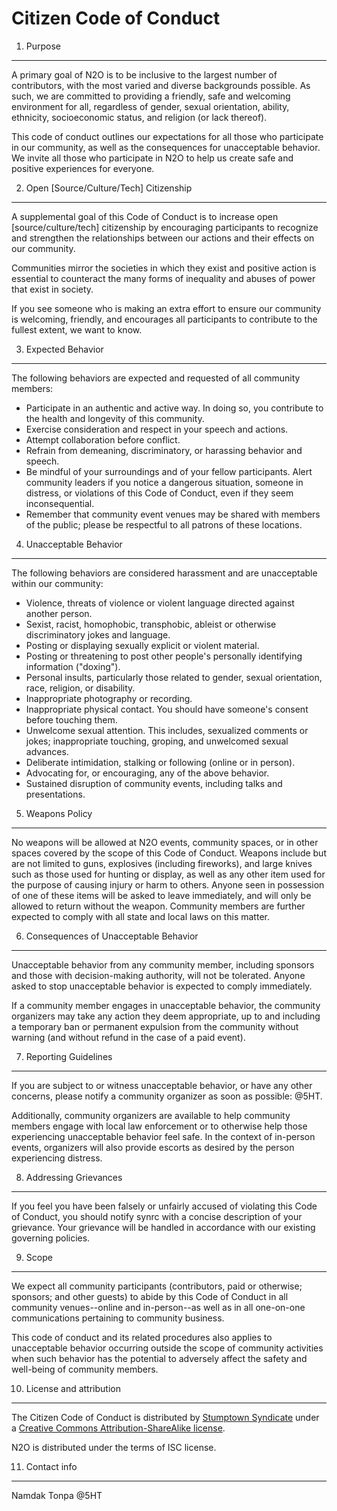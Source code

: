 Citizen Code of Conduct
=======================

1. Purpose
----------

A primary goal of N2O is to be inclusive to the largest
number of contributors, with the most varied and diverse
backgrounds possible. As such, we are committed to providing
a friendly, safe and welcoming environment for all,
regardless of gender, sexual orientation, ability,
ethnicity, socioeconomic status, and religion (or lack thereof).

This code of conduct outlines our expectations for all those
who participate in our community, as well as the consequences
for unacceptable behavior. We invite all those who participate
in N2O to help us create safe and positive experiences for everyone.

2. Open [Source/Culture/Tech] Citizenship
-----------------------------------------

A supplemental goal of this Code of Conduct is to increase
open [source/culture/tech] citizenship by encouraging participants
to recognize and strengthen the relationships between our actions
and their effects on our community.

Communities mirror the societies in which they exist and positive
action is essential to counteract the many forms of inequality and
abuses of power that exist in society.

If you see someone who is making an extra effort to ensure our
community is welcoming, friendly, and encourages all participants
to contribute to the fullest extent, we want to know.

3. Expected Behavior
--------------------

The following behaviors are expected and requested of all community members:

 * Participate in an authentic and active way. In doing so, you contribute
   to the health and longevity of this community.
 * Exercise consideration and respect in your speech and actions.
 * Attempt collaboration before conflict.
 * Refrain from demeaning, discriminatory, or harassing behavior and speech.
 * Be mindful of your surroundings and of your fellow participants.
   Alert community leaders if you notice a dangerous situation, someone
   in distress, or violations of this Code of Conduct, even if they seem inconsequential.
 * Remember that community event venues may be shared with members of the public;
   please be respectful to all patrons of these locations.

4. Unacceptable Behavior
------------------------

The following behaviors are considered harassment and are unacceptable within our community:

 * Violence, threats of violence or violent language directed against another person.
 * Sexist, racist, homophobic, transphobic, ableist or otherwise discriminatory jokes and language.
 * Posting or displaying sexually explicit or violent material.
 * Posting or threatening to post other people's personally identifying information ("doxing").
 * Personal insults, particularly those related to gender, sexual orientation, race, religion, or disability.
 * Inappropriate photography or recording.
 * Inappropriate physical contact. You should have someone's consent before touching them.
 * Unwelcome sexual attention. This includes, sexualized comments or jokes;
   inappropriate touching, groping, and unwelcomed sexual advances.
 * Deliberate intimidation, stalking or following (online or in person).
 * Advocating for, or encouraging, any of the above behavior.
 * Sustained disruption of community events, including talks and presentations.

5. Weapons Policy
-----------------

No weapons will be allowed at N2O events, community spaces, or in other spaces
covered by the scope of this Code of Conduct. Weapons include but are not limited
to guns, explosives (including fireworks), and large knives such as those used for
hunting or display, as well as any other item used for the purpose of causing
injury or harm to others. Anyone seen in possession of one of these items will
be asked to leave immediately, and will only be allowed to return without the
weapon. Community members are further expected to comply with all state and
local laws on this matter.

6. Consequences of Unacceptable Behavior
----------------------------------------

Unacceptable behavior from any community member, including sponsors and those
with decision-making authority, will not be tolerated.
Anyone asked to stop unacceptable behavior is expected to comply immediately.

If a community member engages in unacceptable behavior, the community organizers
may take any action they deem appropriate, up to and including a temporary ban
or permanent expulsion from the community without warning (and without
refund in the case of a paid event).

7. Reporting Guidelines
-----------------------

If you are subject to or witness unacceptable behavior, or have any other
concerns, please notify a community organizer as soon as possible: @5HT.

Additionally, community organizers are available to help community members
engage with local law enforcement or to otherwise help those experiencing
unacceptable behavior feel safe. In the context of in-person events,
organizers will also provide escorts as desired by the person experiencing distress.

8. Addressing Grievances
------------------------

If you feel you have been falsely or unfairly accused of violating
this Code of Conduct, you should notify synrc with a concise description
of your grievance. Your grievance will be handled in accordance with our
existing governing policies.

9. Scope
--------

We expect all community participants (contributors, paid or otherwise;
sponsors; and other guests) to abide by this Code of Conduct in all
community venues--online and in-person--as well as in all one-on-one
communications pertaining to community business.

This code of conduct and its related procedures also applies to
unacceptable behavior occurring outside the scope of community
activities when such behavior has the potential to adversely affect
the safety and well-being of community members.

10. License and attribution
---------------------------

The Citizen Code of Conduct is distributed
by [Stumptown Syndicate](http://stumptownsyndicate.org) under
a [Creative Commons Attribution-ShareAlike license](http://creativecommons.org/licenses/by-sa/3.0/).

N2O is distributed under the terms of ISC license.

11. Contact info
----------------

Namdak Tonpa @5HT

